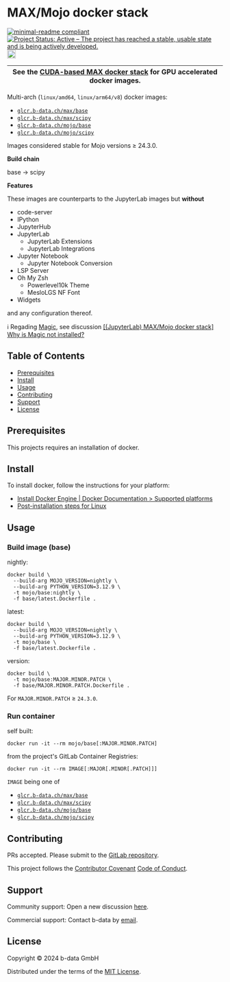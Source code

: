 # MAX/Mojo docker stack

<!-- markdownlint-disable line-length -->
[![minimal-readme compliant](https://img.shields.io/badge/readme%20style-minimal-brightgreen.svg)](https://github.com/RichardLitt/standard-readme/blob/master/example-readmes/minimal-readme.md) [![Project Status: Active – The project has reached a stable, usable state and is being actively developed.](https://www.repostatus.org/badges/latest/active.svg)](https://www.repostatus.org/#active) <a href="https://liberapay.com/benz0li/donate"><img src="https://liberapay.com/assets/widgets/donate.svg" alt="Donate using Liberapay" height="20"></a>
<!-- markdownlint-enable line-length -->

| See the [CUDA-based MAX docker stack](CUDA.md) for GPU accelerated docker images. |
|-----------------------------------------------------------------------------------|

Multi-arch (`linux/amd64`, `linux/arm64/v8`) docker images:

* [`glcr.b-data.ch/max/base`](https://gitlab.b-data.ch/max/base/container_registry)
* [`glcr.b-data.ch/max/scipy`](https://gitlab.b-data.ch/max/scipy/container_registry)
* [`glcr.b-data.ch/mojo/base`](https://gitlab.b-data.ch/mojo/base/container_registry)
* [`glcr.b-data.ch/mojo/scipy`](https://gitlab.b-data.ch/mojo/scipy/container_registry)

Images considered stable for Mojo versions ≥ 24.3.0.

**Build chain**

base → scipy

**Features**

These images are counterparts to the JupyterLab images but **without**

* code-server
* IPython
* JupyterHub
* JupyterLab
  * JupyterLab Extensions
  * JupyterLab Integrations
* Jupyter Notebook
  * Jupyter Notebook Conversion
* LSP Server
* Oh My Zsh
  * Powerlevel10k Theme
  * MesloLGS NF Font
* Widgets

and any configuration thereof.

:information_source: Regading [Magic](https://docs.modular.com/magic/), see
discussion [[(JupyterLab) MAX/Mojo docker stack] Why is Magic not installed?](https://github.com/orgs/b-data/discussions/5)

## Table of Contents

* [Prerequisites](#prerequisites)
* [Install](#install)
* [Usage](#usage)
* [Contributing](#contributing)
* [Support](#support)
* [License](#license)

## Prerequisites

This projects requires an installation of docker.

## Install

To install docker, follow the instructions for your platform:

* [Install Docker Engine | Docker Documentation > Supported platforms](https://docs.docker.com/engine/install/#supported-platforms)
* [Post-installation steps for Linux](https://docs.docker.com/engine/install/linux-postinstall/)

## Usage

### Build image (base)

nightly:

```shell
docker build \
  --build-arg MOJO_VERSION=nightly \
  --build-arg PYTHON_VERSION=3.12.9 \
  -t mojo/base:nightly \
  -f base/latest.Dockerfile .
```

latest:

```shell
docker build \
  --build-arg MOJO_VERSION=nightly \
  --build-arg PYTHON_VERSION=3.12.9 \
  -t mojo/base \
  -f base/latest.Dockerfile .
```

version:

```shell
docker build \
  -t mojo/base:MAJOR.MINOR.PATCH \
  -f base/MAJOR.MINOR.PATCH.Dockerfile .
```

For `MAJOR.MINOR.PATCH` ≥ `24.3.0`.

### Run container

self built:

```shell
docker run -it --rm mojo/base[:MAJOR.MINOR.PATCH]
```

from the project's GitLab Container Registries:

```shell
docker run -it --rm IMAGE[:MAJOR[.MINOR[.PATCH]]]
```

`IMAGE` being one of

* [`glcr.b-data.ch/max/base`](https://gitlab.b-data.ch/max/base/container_registry)
* [`glcr.b-data.ch/max/scipy`](https://gitlab.b-data.ch/max/scipy/container_registry)
* [`glcr.b-data.ch/mojo/base`](https://gitlab.b-data.ch/mojo/base/container_registry)
* [`glcr.b-data.ch/mojo/scipy`](https://gitlab.b-data.ch/mojo/scipy/container_registry)

## Contributing

PRs accepted. Please submit to the
[GitLab repository](https://gitlab.com/b-data/mojo/docker-stack).

This project follows the
[Contributor Covenant](https://www.contributor-covenant.org)
[Code of Conduct](CODE_OF_CONDUCT.md).

## Support

Community support: Open a new discussion
[here](https://github.com/orgs/b-data/discussions).

Commercial support: Contact b-data by [email](mailto:support@b-data.ch).

## License

Copyright © 2024 b-data GmbH

Distributed under the terms of the [MIT License](LICENSE).
